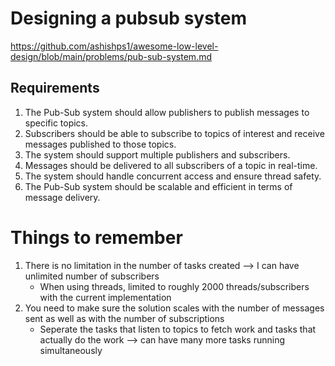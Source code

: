 # Designing a pubsub system

https://github.com/ashishps1/awesome-low-level-design/blob/main/problems/pub-sub-system.md

## Requirements

1. The Pub-Sub system should allow publishers to publish messages to specific topics.
2. Subscribers should be able to subscribe to topics of interest and receive messages published to those topics.
3. The system should support multiple publishers and subscribers.
4. Messages should be delivered to all subscribers of a topic in real-time.
5. The system should handle concurrent access and ensure thread safety.
6. The Pub-Sub system should be scalable and efficient in terms of message delivery.


# Things to remember

1. There is no limitation in the number of tasks created --> I can have unlimited number of subscribers
    - When using threads, limited to roughly 2000 threads/subscribers with the current implementation
2. You need to make sure the solution scales with the number of messages sent as well as with the number of subscriptions
    - Seperate the tasks that listen to topics to fetch work and tasks that actually do the work --> can have many more tasks
    running simultaneously